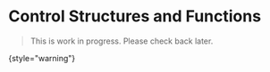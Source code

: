 # Control Structures and Functions

> This is work in progress. Please check back later.
> 
{style="warning"}

